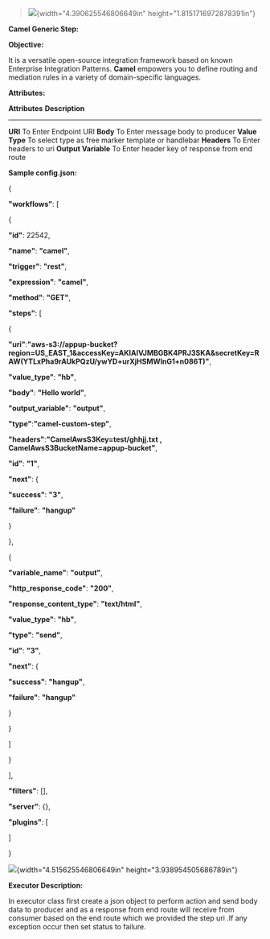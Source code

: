 > ![](media/image2.png){width="4.390625546806649in"
> height="1.8151716972878391in"}

**Camel Generic Step:**

**Objective:**

It is a versatile open-source integration framework based on known
Enterprise Integration Patterns. **Camel** empowers you to define
routing and mediation rules in a variety of domain-specific languages.

**Attributes:**

  **Attributes**        **Description**
  --------------------- -----------------------------------------------------
  **URI**               To Enter Endpoint URI
  **Body**              To Enter message body to producer
  **Value Type**        To select type as free marker template or handlebar
  **Headers**           To Enter headers to uri
  **Output Variable**   To Enter header key of response from end route

**Sample config.json:**

{

**"workflows"**: \[

{

**"id"**: 22542,

**"name"**: **"camel"**,

**"trigger"**: **"rest"**,

**"expression"**: **"camel"**,

**"method"**: **"GET"**,

**"steps"**: \[

{

**"uri"**:**"aws-s3://appup-bucket?region=US\_EAST\_1&accessKey=AKIAIVJMBGBK4PRJ3SKA&secretKey=RAW(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)"**,

**"value\_type"**: **"hb"**,

**"body"**: **"Hello world"**,

**"output\_variable"**: **"output"**,

**"type"**:**"camel-custom-step"**,

**"headers"**:**"CamelAwsS3Key=test/ghhjj.txt ,
CamelAwsS3BucketName=appup-bucket"**,

**"id"**: **"1"**,

**"next"**: {

**"success"**: **"3"**,

**"failure"**: **"hangup"**

}

},

{

**"variable\_name"**: **"output"**,

**"http\_response\_code"**: **"200"**,

**"response\_content\_type"**: **"text/html"**,

**"value\_type"**: **"hb"**,

**"type"**: **"send"**,

**"id"**: **"3"**,

**"next"**: {

**"success"**: **"hangup"**,

**"failure"**: **"hangup"**

}

}

\]

}

\],

**"filters"**: \[\],

**"server"**: {},

**"plugins"**: \[

\]

}

![](media/image4.png){width="4.515625546806649in"
height="3.938954505686789in"}

**Executor Description:**

In executor class first create a json object to perform action and send
body data to producer and as a response from end route will receive from
consumer based on the end route which we provided the step uri .If any
exception occur then set status to failure.
